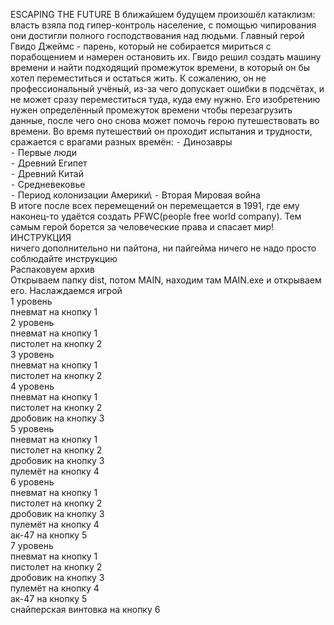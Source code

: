 ESCAPING THE FUTURE
В ближайшем будущем произошёл катаклизм: власть взяла под гипер-контроль население, с помощью чипирования они достигли полного господствования над людьми.
Главный герой Гвидо Джеймс - парень, который не собирается мириться с порабощением и намерен остановить их.
Гвидо решил создать машину времени и найти подходящий промежуток времени, в который он бы хотел переместиться и остаться жить.
К сожалению, он не профессиональный учёный, из-за чего допускает ошибки в подсчётах, и не может сразу переместиться туда, куда ему нужно. Его изобретению нужен определённый промежуток времени чтобы перезагрузить данные, после чего оно снова может помочь герою путешествовать во времени.
Во время путешествий он проходит испытания и трудности, сражается с врагами разных времён: 
⁃ Динозавры\
⁃ Первые люди\
⁃ Древний Египет\
⁃ Древний Китай\
⁃ Средневековье\
⁃ Период колонизации Америки\ 
⁃ Вторая Мировая война\
В итоге после всех перемещений он перемещается в 1991, где ему наконец-то удаётся создать PFWC(people free world company). Тем самым герой борется за человеческие права и спасает мир!\
ИНСТРУКЦИЯ\
ничего дополнительно ни пайтона, ни пайгейма ничего не надо просто соблюдайте инструкцию\
Распаковуем архив\
Открываем папку dist, потом MAIN, находим там MAIN.exe и открываем его. Наслаждаемся игрой\
1 уровень\
пневмат на кнопку 1\
2 уровень\
пневмат на кнопку 1\
пистолет на кнопку 2\
3 уровень\
пневмат на кнопку 1\
пистолет на кнопку 2\
4 уровень\
пневмат на кнопку 1\
пистолет на кнопку 2\
дробовик на кнопку 3\
5 уровень\
пневмат на кнопку 1\
пистолет на кнопку 2\
дробовик на кнопку 3\
пулемёт на кнопку 4\
6 уровень\
пневмат на кнопку 1\
пистолет на кнопку 2\
дробовик на кнопку 3\
пулемёт на кнопку 4\
ак-47 на кнопку 5\
7 уровень\
пневмат на кнопку 1\
пистолет на кнопку 2\
дробовик на кнопку 3\
пулемёт на кнопку 4\
ак-47 на кнопку 5\
снайперская винтовка на кнопку 6
